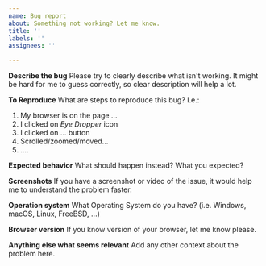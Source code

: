 ```yaml
---
name: Bug report
about: Something not working? Let me know.
title: ''
labels: ''
assignees: ''

---
```


**Describe the bug**
Please try to clearly describe what isn't working. It might be hard for me to guess correctly, so clear description will help a lot. 

**To Reproduce**
What are steps to reproduce this bug? I.e.:

1. My browser is on the page ...
2. I clicked on *Eye Dropper* icon
3. I clicked on ... button
4. Scrolled/zoomed/moved...
5. ....

**Expected behavior**
What should happen instead? What you expected?

**Screenshots**
If you have a screenshot or video of the issue, it would help me to understand the problem faster.

**Operation system**
What Operating System do you have? (i.e. Windows, macOS, Linux, FreeBSD, ...)

**Browser version**
If you know version of your browser, let me know please.

**Anything else what seems relevant**
Add any other context about the problem here.

